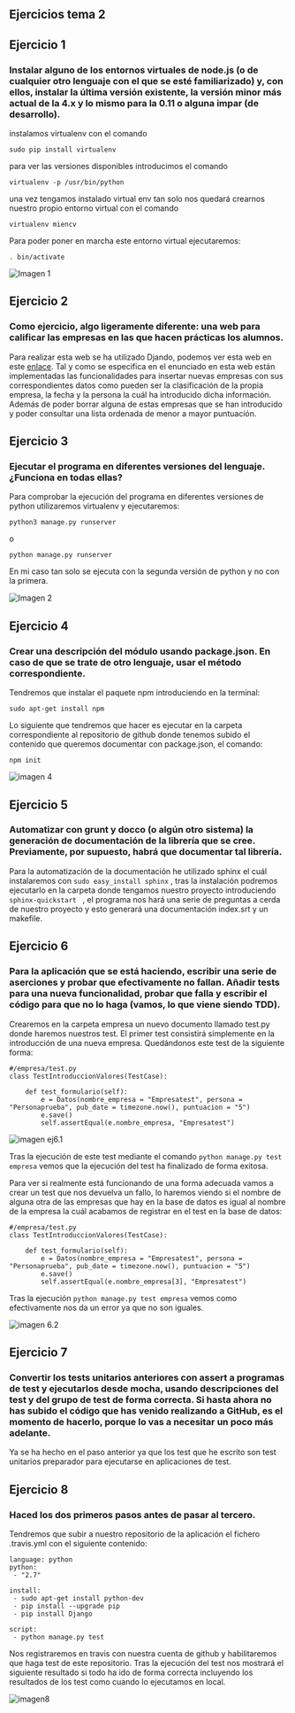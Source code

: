 ## Ejercicios tema 2

## Ejercicio 1

### Instalar alguno de los entornos virtuales de node.js (o de cualquier otro lenguaje con el que se esté familiarizado) y, con ellos, instalar la última versión existente, la versión minor más actual de la 4.x y lo mismo para la 0.11 o alguna impar (de desarrollo).


instalamos virtualenv con el comando

```
sudo pip install virtualenv

```
para ver las versiones disponibles introducimos el comando

```
virtualenv -p /usr/bin/python
```
una vez tengamos instalado virtual env tan solo nos quedará crearnos nuestro propio entorno virtual con el comando

```
virtualenv miencv
```

Para poder poner en marcha este entorno virtual ejecutaremos:

```
. bin/activate
```

![Imagen 1](http://i66.tinypic.com/2ia30vo.png)

## Ejercicio 2

### Como ejercicio, algo ligeramente diferente: una web para calificar las empresas en las que hacen prácticas los alumnos.

Para realizar esta web se ha utilizado Djando, podemos ver esta web en este [enlace](https://github.com/Miguelmoral/IV_web_empresa). Tal y como se especifica en el enunciado en esta web están implementadas las funcionalidades para insertar nuevas empresas con sus correspondientes datos como pueden ser la clasificación de la propia empresa, la fecha y la persona la cuál ha introducido dicha información. Además de poder borrar alguna de estas empresas que se han introducido y poder consultar una lista ordenada de menor a mayor puntuación.

## Ejercicio 3

### Ejecutar el programa en diferentes versiones del lenguaje. ¿Funciona en todas ellas?

Para comprobar la ejecución del programa en diferentes versiones de python utilizaremos virtualenv y ejecutaremos: 

```
python3 manage.py runserver

```

o 

```
python manage.py runserver

```

En mi caso tan solo se ejecuta con la segunda versión de python y no con la primera.

![Imagen 2](http://i65.tinypic.com/2hecbja.png)

## Ejercicio 4

### Crear una descripción del módulo usando package.json. En caso de que se trate de otro lenguaje, usar el método correspondiente.

Tendremos que instalar el paquete npm introduciendo en la terminal: 
```
sudo apt-get install npm

```

Lo siguiente que tendremos que hacer es ejecutar en la carpeta correspondiente al repositorio de github donde tenemos subido el contenido que queremos documentar con package.json, el comando:
```
npm init

```
![imagen 4](http://i66.tinypic.com/245ebs0.png)

## Ejercicio 5

### Automatizar con grunt y docco (o algún otro sistema) la generación de documentación de la librería que se cree. Previamente, por supuesto, habrá que documentar tal librería.

Para la automatización de la documentación he utilizado sphinx el cuál instalaremos con `sudo easy_install sphinx` , tras la instalación podremos ejecutarlo en la carpeta donde tengamos nuestro proyecto introduciendo `sphinx-quickstart ` , el programa nos hará una serie de preguntas a cerda de nuestro proyecto y esto generará una documentación index.srt y un makefile.

## Ejercicio 6

### Para la aplicación que se está haciendo, escribir una serie de aserciones y probar que efectivamente no fallan. Añadir tests para una nueva funcionalidad, probar que falla y escribir el código para que no lo haga (vamos, lo que viene siendo TDD).

Crearemos en la carpeta empresa un nuevo documento llamado test.py donde haremos nuestros test. El primer test consistirá simplemente en la introducción de una nueva empresa. Quedándonos este test de la siguiente forma:

```
#/empresa/test.py
class TestIntroduccionValores(TestCase):

    def test_formulario(self):
        e = Datos(nombre_empresa = "Empresatest", persona = "Personaprueba", pub_date = timezone.now(), puntuacion = "5")
        e.save()
        self.assertEqual(e.nombre_empresa, "Empresatest")
```

![imagen ej6.1](http://i66.tinypic.com/1gkqiw.png)

Tras la ejecución de este test mediante el comando `python manage.py test empresa` vemos que la ejecución del test ha finalizado de forma exitosa.

Para ver si realmente está funcionando de una forma adecuada vamos a crear un test que nos devuelva un fallo, lo haremos viendo si el nombre de alguna otra de las empresas que hay en la base de datos es igual al nombre de la empresa la cuál acabamos de registrar en el test en la base de datos:

```
#/empresa/test.py
class TestIntroduccionValores(TestCase):

    def test_formulario(self):
        e = Datos(nombre_empresa = "Empresatest", persona = "Personaprueba", pub_date = timezone.now(), puntuacion = "5")
        e.save()
        self.assertEqual(e.nombre_empresa[3], "Empresatest")
```

Tras la ejecución `python manage.py test empresa` vemos como efectivamente nos da un error ya que no son iguales. 

![imagen 6.2](http://i64.tinypic.com/244a9gz.png)

## Ejercicio 7

### Convertir los tests unitarios anteriores con assert a programas de test y ejecutarlos desde mocha, usando descripciones del test y del grupo de test de forma correcta. Si hasta ahora no has subido el código que has venido realizando a GitHub, es el momento de hacerlo, porque lo vas a necesitar un poco más adelante.

Ya se ha hecho en el paso anterior ya que los test que he escrito son test unitarios preparador para ejecutarse en aplicaciones de test.

## Ejercicio 8

### Haced los dos primeros pasos antes de pasar al tercero.

Tendremos que subir a nuestro repositorio de la aplicación el fichero .travis.yml con el siguiente contenido:

```
language: python
python:
 - "2.7"

install:
 - sudo apt-get install python-dev
 - pip install --upgrade pip 
 - pip install Django 

script:
 - python manage.py test
```

Nos registraremos en travis con nuestra cuenta de github y habilitaremos que haga test de este repositorio. Tras la ejecución del test nos mostrará el siguiente resultado si todo ha ido de forma correcta incluyendo los resultados de los test como cuando lo ejecutamos en local.

![imagen8](http://i68.tinypic.com/25qevyf.png)


















